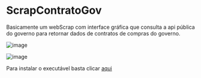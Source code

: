 # ScrapContratoGov
Basicamente um webScrap com interface gráfica que consulta a api pública do governo para retornar dados de contratos de compras do governo.

![image](https://github.com/gustavodias24/ScrapContratoGov/assets/58337273/c8e2361b-0e18-464f-aabf-dbf1845d9f7f)

![image](https://github.com/gustavodias24/ScrapContratoGov/assets/58337273/fb53cd6d-12ee-4e13-9f00-9e00e7dbb11c)


Para instalar o executável basta clicar <a href="https://github.com/gustavodias24/ScrapContratoGov/raw/main/dist/main.exe">aqui</a>
